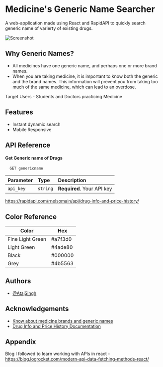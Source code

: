 
# Medicine's Generic Name Searcher

A web-application made using React and RapidAPI to quickly search generic name of varierty of existing drugs.

![Screenshot](https://user-images.githubusercontent.com/41651784/172735591-0ab62f33-e76a-461e-b204-522235d61caa.png)

Why Generic Names?
-

- All medicines have one generic name, and perhaps one or more brand names.
- When you are taking medicine, it is important to know both the generic and the brand names. This information will prevent you from taking too much of the same medicine, which can lead to an overdose.


Target Users - Students and Doctors practicing Medicine

## Features

- Instant dynamic search
- Mobile Responsive

## API Reference

#### Get Generic name of Drugs

```http
  GET genericname
```

| Parameter | Type     | Description                |
| :-------- | :------- | :------------------------- |
| `api_key` | `string` | **Required**. Your API key |


https://rapidapi.com/rnelsomain/api/drug-info-and-price-history/

## Color Reference

| Color             | Hex                                                                |
| ----------------- | ------------------------------------------------------------------ |
| Fine Light Green | #a7f3d0 |
| Light Green | #4ade80 |
| Black | #000000 |
| Grey | #4b5563 |

## Authors

- [@AtajSingh](https://github.com/mambawolf)

## Acknowledgements

 - [Know about medicine brands and generic names](https://consumermedsafety.org/medication-safety-articles/item/411-why-you-need-to-know-your-medicines-brand-and-generic-names%E2%80%9D)
 - [Drug Info and Price History Documentation](https://rapidapi.com/rnelsomain/api/drug-info-and-price-history/)

## Appendix

Blog I followed to learn working with APIs in react - https://blog.logrocket.com/modern-api-data-fetching-methods-react/

